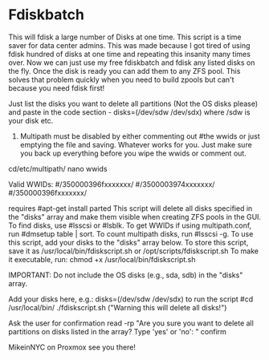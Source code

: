 # Fdiskbatch
This will fdisk a large number of Disks at one time. This script is a time saver for data center admins.
This was made because I got tired of using fdisk hundred of disks at one time and repeating this insanity many times over. 
Now we can just use my free fdiskbatch and fdisk any listed disks on the fly. Once the disk is ready you can add
them to any ZFS pool. This solves that problem quickly when you need to build zpools but can't because you need fdisk first!

Just list the disks you want to delete all partitions (Not the OS disks please) and paste in the code section - disks=(/dev/sdw /dev/sdx) where /sdw is your disk etc.

1) Multipath must be disabled by either commenting out #the wwids or just emptying the file and saving. Whatever works for you. Just make sure you back up everything before you wipe the wwids or comment out.

cd/etc/multipath/
nano wwids 

Valid WWIDs:
#/350000396fxxxxxxx/
#/3500003974xxxxxxx/
#/350000396fxxxxxxx/


requires #apt-get install parted
This script will delete all disks specified in the "disks" array and make them visible when creating ZFS pools in the GUI.
To find disks, use #lsscsi or #lsblk.
To get WWIDs if using multipath.conf, run #dmsetup table | sort.
To count multipath disks, run #lsscsi -g.
To use this script, add your disks to the "disks" array below.
To store this script, save it as /usr/local/bin/fdiskscript.sh or /opt/scripts/fdiskscript.sh
To make it executable, run: chmod +x /usr/local/bin/fdiskscript.sh

IMPORTANT: Do not include the OS disks (e.g., sda, sdb) in the "disks" array.

Add your disks here, e.g.:
disks=(/dev/sdw /dev/sdx)
to run the script #cd /usr/local/bin/
./fdiskscript.sh ("Warning this will delete all disks!")


Ask the user for confirmation
read -rp "Are you sure you want to delete all partitions on disks listed in the array? Type 'yes' or 'no': " confirm


MikeinNYC on Proxmox see you there!

